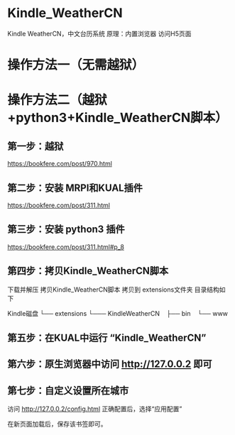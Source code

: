 # Kindle_WeatherCN
Kindle WeatherCN，中文台历系统
原理：内置浏览器 访问H5页面

# 操作方法一（无需越狱）

# 操作方法二（越狱+python3+Kindle_WeatherCN脚本）

## 第一步：越狱
https://bookfere.com/post/970.html

## 第二步：安装 MRPI和KUAL插件
https://bookfere.com/post/311.html

## 第三步：安装 python3 插件
https://bookfere.com/post/311.html#p_8

## 第四步：拷贝Kindle_WeatherCN脚本
下载并解压 拷贝Kindle_WeatherCN脚本
拷贝到 extensions文件夹
目录结构如下

Kindle磁盘
└── extensions
    └─── KindleWeatherCN
        ├── bin
        └── www
        
## 第五步：在KUAL中运行 “Kindle_WeatherCN”

## 第六步：原生浏览器中访问 http://127.0.0.2 即可

## 第七步：自定义设置所在城市 
访问 http://127.0.0.2/config.html 
正确配置后，选择“应用配置”

在新页面加载后，保存该书签即可。

